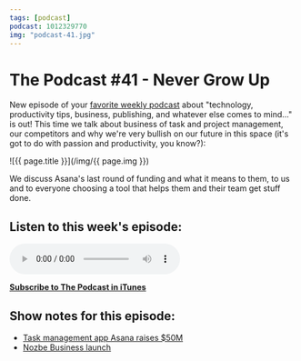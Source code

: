 ```yaml
---
tags: [podcast]
podcast: 1012329770
img: "podcast-41.jpg"
---
```


# The Podcast #41 - Never Grow Up

New episode of your [favorite weekly podcast][p] about "technology, productivity tips, business, publishing, and whatever else comes to mind..." is out! This time we talk about business of task and project management, our competitors and why we're very bullish on our future in this space (it's got to do with passion and productivity, you know?):

<!--More-->

![{{ page.title }}](/img/{{ page.img }})

We discuss Asana's last round of funding and what it means to them, to us and to everyone choosing a tool that helps them and their team get stuff done. 

## Listen to this week's episode:

<audio controls>
<source src="https://files.nozbe.com/podcast/041.mp3" type="audio/mpeg">
</audio>

**[Subscribe to The Podcast in iTunes][i]**

## Show notes for this episode:

  * [Task management app Asana raises $50M](http://fortune.com/2016/03/30/asana-series-c-50-million/)
  * [Nozbe Business launch](https://nozbe.com/blog/nozbe-business/)

[e]: /podcast-41
[p]: /podcast
[n]: https://nozbe.com/?a=mike
[r]: https://michael.gratis/radex
[i]: https://michael.gratis/thepodcast